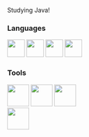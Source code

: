 Studying Java!
<h3>Languages</h3>
  <div>
   <img height= "40" width = "40" src="https://cdn.jsdelivr.net/gh/devicons/devicon/icons/css3/css3-original.svg" />
   <img height= "40" width = "40" src="https://cdn.jsdelivr.net/gh/devicons/devicon/icons/html5/html5-original.svg" />           
   <img height= "40" width = "40" src="https://cdn.jsdelivr.net/gh/devicons/devicon/icons/javascript/javascript-original.svg" />
   <img height= "40" width = "40" src="https://cdn.jsdelivr.net/gh/devicons/devicon/icons/java/java-original.svg" />     
  </div><h3>Tools</h3>
  <div>  
    <img height= "50" width = "50" src="https://cdn.jsdelivr.net/gh/devicons/devicon@latest/icons/eclipse/eclipse-original.svg" />
    <img height= "50" width = "50" src="https://cdn.jsdelivr.net/gh/devicons/devicon@latest/icons/intellij/intellij-original.svg" />
    <img height= "50" width = "50" src="https://cdn.jsdelivr.net/gh/devicons/devicon@latest/icons/vscode/vscode-original.svg" />
  </div>
  <div>
    <img height= "50" width = "50" src="https://cdn.jsdelivr.net/gh/devicons/devicon@latest/icons/mysql/mysql-original.svg" />
  </div>
<!---
iambel/iambel is a ✨ special ✨ repository because its `README.md` (this file) appears on your GitHub profile.
You can click the Preview link to take a look at your changes.
--->
